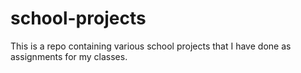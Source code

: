 # school-projects
This is a repo containing various school projects that I have done as assignments for my classes.
